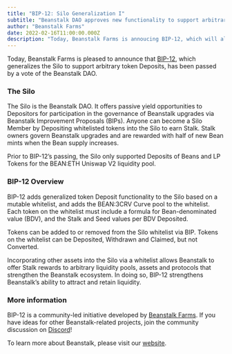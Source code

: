 ```yaml
---
title: "BIP-12: Silo Generalization I"
subtitle: "Beanstalk DAO approves new functionality to support arbitrary token Deposits."
author: "Beanstalk Farms"
date: 2022-02-16T11:00:00.000Z
description: "Today, Beanstalk Farms is annoucing BIP-12, which will allow the Silo to support arbitrary token Deposits."
---
```


Today, Beanstalk Farms is pleased to announce that [BIP-12](https://github.com/BeanstalkFarms/Beanstalk/pull/46), which generalizes the Silo to support arbitrary token Deposits, has been passed by a vote of the Beanstalk DAO.

### **The Silo**

The Silo is the Beanstalk DAO. It offers passive yield opportunities to Depositors for participation in the governance of Beanstalk upgrades via Beanstalk Improvement Proposals (BIPs). Anyone can become a Silo Member by Depositing whitelisted tokens into the Silo to earn Stalk. Stalk owners govern Beanstalk upgrades and are rewarded with half of new Bean mints when the Bean supply increases.

Prior to BIP-12’s passing, the Silo only supported Deposits of Beans and LP Tokens for the BEAN:ETH Uniswap V2 liquidity pool.

### **BIP-12 Overview**

BIP-12 adds generalized token Deposit functionality to the Silo based on a mutable whitelist, and adds the BEAN:3CRV Curve pool to the whitelist. Each token on the whitelist must include a formula for Bean-denominated value (BDV), and the Stalk and Seed values per BDV Deposited.

Tokens can be added to or removed from the Silo whitelist via BIP. Tokens on the whitelist can be Deposited, Withdrawn and Claimed, but not Converted.

Incorporating other assets into the Silo via a whitelist allows Beanstalk to offer Stalk rewards to arbitrary liquidity pools, assets and protocols that strengthen the Beanstalk ecosystem. In doing so, BIP-12 strengthens Beanstalk’s ability to attract and retain liquidity.

### More information

BIP-12 is a community-led initiative developed by [Beanstalk Farms](https://twitter.com/BeanstalkFarms). If you have ideas for other Beanstalk-related projects, join the community discussion on [Discord](https://discord.gg/y4cJNv5DTM)!

To learn more about Beanstalk, please visit our [website](http://app.bean.money).
